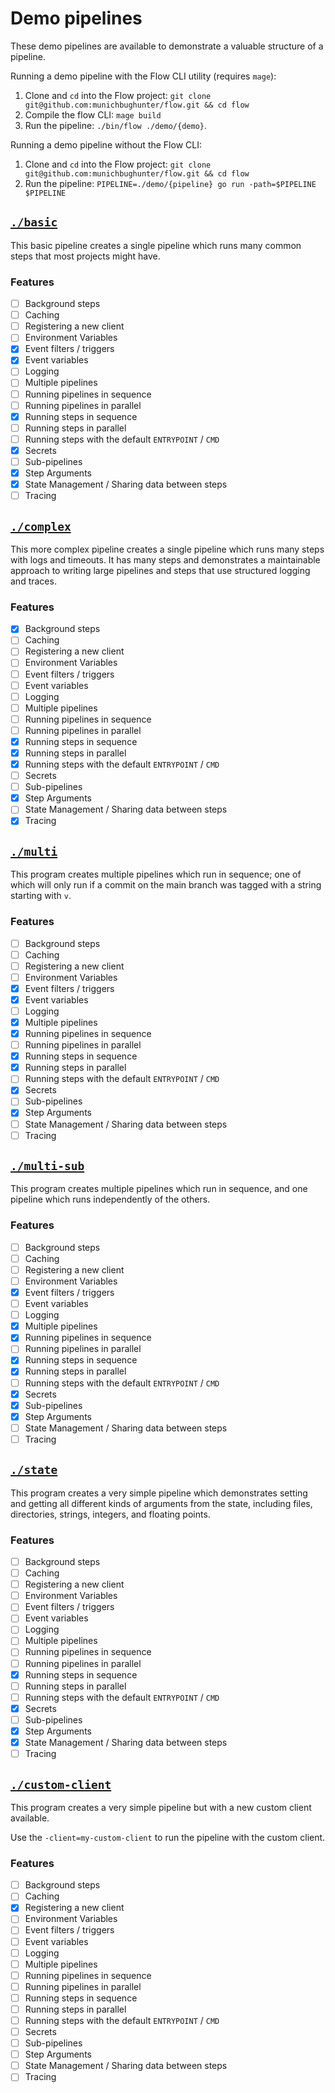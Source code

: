 # Demo pipelines

These demo pipelines are available to demonstrate a valuable structure of a pipeline.

Running a demo pipeline with the Flow CLI utility (requires `mage`):

1. Clone and `cd` into the Flow project: `git clone git@github.com:munichbughunter/flow.git && cd flow`
2. Compile the flow CLI: `mage build`
3. Run the pipeline: `./bin/flow ./demo/{demo}`.

Running a demo pipeline without the Flow CLI:

1. Clone and `cd` into the Flow project: `git clone git@github.com:munichbughunter/flow.git && cd flow`
2. Run the pipeline: `PIPELINE=./demo/{pipeline} go run -path=$PIPELINE $PIPELINE`

## [`./basic`](./basic)

This basic pipeline creates a single pipeline which runs many common steps that most projects might have.

### Features

- [ ] Background steps
- [ ] Caching
- [ ] Registering a new client
- [ ] Environment Variables
- [x] Event filters / triggers
- [x] Event variables
- [ ] Logging
- [ ] Multiple pipelines
- [ ] Running pipelines in sequence
- [ ] Running pipelines in parallel
- [x] Running steps in sequence
- [ ] Running steps in parallel
- [ ] Running steps with the default `ENTRYPOINT` / `CMD`
- [x] Secrets
- [ ] Sub-pipelines
- [x] Step Arguments
- [x] State Management / Sharing data between steps
- [ ] Tracing

## [`./complex`](./complex)

This more complex pipeline creates a single pipeline which runs many steps with logs and timeouts. It has many steps and demonstrates a maintainable approach to writing large pipelines and steps that use structured logging and traces.

### Features

- [x] Background steps
- [ ] Caching
- [ ] Registering a new client
- [ ] Environment Variables
- [ ] Event filters / triggers
- [ ] Event variables
- [ ] Logging
- [ ] Multiple pipelines
- [ ] Running pipelines in sequence
- [ ] Running pipelines in parallel
- [x] Running steps in sequence
- [x] Running steps in parallel
- [x] Running steps with the default `ENTRYPOINT` / `CMD`
- [ ] Secrets
- [ ] Sub-pipelines
- [x] Step Arguments
- [ ] State Management / Sharing data between steps
- [x] Tracing

## [`./multi`](./multi)

This program creates multiple pipelines which run in sequence; one of which will only run if a commit on the main branch was tagged with a string starting with `v`.

### Features

- [ ] Background steps
- [ ] Caching
- [ ] Registering a new client
- [ ] Environment Variables
- [x] Event filters / triggers
- [x] Event variables
- [ ] Logging
- [x] Multiple pipelines
- [x] Running pipelines in sequence
- [ ] Running pipelines in parallel
- [x] Running steps in sequence
- [x] Running steps in parallel
- [ ] Running steps with the default `ENTRYPOINT` / `CMD`
- [x] Secrets
- [ ] Sub-pipelines
- [x] Step Arguments
- [ ] State Management / Sharing data between steps
- [ ] Tracing

## [`./multi-sub`](./multi-sub)

This program creates multiple pipelines which run in sequence, and one pipeline which runs independently of the others.

### Features

- [ ] Background steps
- [ ] Caching
- [ ] Registering a new client
- [ ] Environment Variables
- [x] Event filters / triggers
- [ ] Event variables
- [ ] Logging
- [x] Multiple pipelines
- [x] Running pipelines in sequence
- [ ] Running pipelines in parallel
- [x] Running steps in sequence
- [x] Running steps in parallel
- [ ] Running steps with the default `ENTRYPOINT` / `CMD`
- [x] Secrets
- [x] Sub-pipelines
- [x] Step Arguments
- [ ] State Management / Sharing data between steps
- [ ] Tracing

## [`./state`](./sub)

This program creates a very simple pipeline which demonstrates setting and getting all different kinds of arguments from the state, including files, directories, strings, integers, and floating points.

### Features

- [ ] Background steps
- [ ] Caching
- [ ] Registering a new client
- [ ] Environment Variables
- [ ] Event filters / triggers
- [ ] Event variables
- [ ] Logging
- [ ] Multiple pipelines
- [ ] Running pipelines in sequence
- [ ] Running pipelines in parallel
- [x] Running steps in sequence
- [ ] Running steps in parallel
- [ ] Running steps with the default `ENTRYPOINT` / `CMD`
- [x] Secrets
- [ ] Sub-pipelines
- [x] Step Arguments
- [x] State Management / Sharing data between steps
- [ ] Tracing

## [`./custom-client`](./custom-client)

This program creates a very simple pipeline but with a new custom client available.

Use the `-client=my-custom-client` to run the pipeline with the custom client.

### Features

- [ ] Background steps
- [ ] Caching
- [x] Registering a new client
- [ ] Environment Variables
- [ ] Event filters / triggers
- [ ] Event variables
- [ ] Logging
- [ ] Multiple pipelines
- [ ] Running pipelines in sequence
- [ ] Running pipelines in parallel
- [ ] Running steps in sequence
- [ ] Running steps in parallel
- [ ] Running steps with the default `ENTRYPOINT` / `CMD`
- [ ] Secrets
- [ ] Sub-pipelines
- [ ] Step Arguments
- [ ] State Management / Sharing data between steps
- [ ] Tracing
